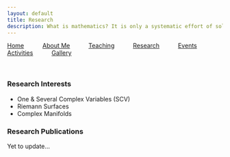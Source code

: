 ```yaml
---
layout: default
title: Research
description: What is mathematics? It is only a systematic effort of solving puzzles posed by nature. — Shakuntala Devi
---
```


<p allign="right"> <a href="index">Home</a> &nbsp; &nbsp; &nbsp; &nbsp; &nbsp; <a href="about">About Me</a>  &nbsp; &nbsp; &nbsp; &nbsp; &nbsp;   <a href="teaching">Teaching</a> &nbsp; &nbsp; &nbsp; &nbsp; &nbsp; <a href="research">Research</a> &nbsp; &nbsp; &nbsp; &nbsp; &nbsp; <a href="event">Events</a> &nbsp; &nbsp; &nbsp; &nbsp; &nbsp; <a href="activities">Activities</a> &nbsp; &nbsp; &nbsp; &nbsp; &nbsp; <a href="gallery">Gallery</a>   </p>


<br/> 

### Research Interests
- One & Several Complex Variables (SCV)
- Riemann Surfaces
- Complex Manifolds

### Research Publications
Yet to update...
